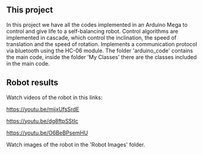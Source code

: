 
## This project

In this project we have all the codes implemented in an Arduino Mega to control and give life to a self-balancing robot. Control algorithms are implemented in cascade, which control the inclination, the speed of translation and the speed of rotation. Implements a communication protocol via bluetooth using the HC-06 module.
The folder 'arduino_code' contains the main code, inside the folder 'My Classes' there are the classes included in the main code.

## Robot results
Watch videos of the robot in this links:

https://youtu.be/mijxUfsSrdE

https://youtu.be/dg8ftpSStIc

https://youtu.be/O6BeBPsemHU

Watch images of the robot in the 'Robot Images' folder.

